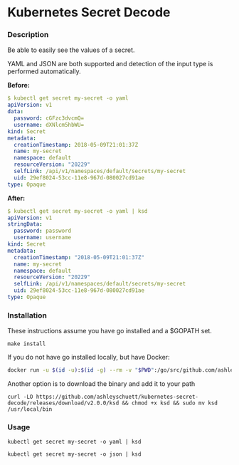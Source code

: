 # Kubernetes Secret Decode

### Description
Be able to easily see the values of a secret.

YAML and JSON are both supported and detection of the input type is performed automatically.

**Before:**
```yaml
$ kubectl get secret my-secret -o yaml
apiVersion: v1
data:
  password: cGFzc3dvcmQ=
  username: dXNlcm5hbWU=
kind: Secret
metadata:
  creationTimestamp: 2018-05-09T21:01:37Z
  name: my-secret
  namespace: default
  resourceVersion: "20229"
  selfLink: /api/v1/namespaces/default/secrets/my-secret
  uid: 29ef8024-53cc-11e8-967d-080027cd91ae
type: Opaque
```

**After:**
```yaml
$ kubectl get secret my-secret -o yaml | ksd
apiVersion: v1
stringData:
  password: password
  username: username
kind: Secret
metadata:
  creationTimestamp: "2018-05-09T21:01:37Z"
  name: my-secret
  namespace: default
  resourceVersion: "20229"
  selfLink: /api/v1/namespaces/default/secrets/my-secret
  uid: 29ef8024-53cc-11e8-967d-080027cd91ae
type: Opaque
```

### Installation

These instructions assume you have go installed and a $GOPATH set.

```
make install
```

If you do not have go installed locally, but have Docker:

```bash
docker run -u $(id -u):$(id -g) --rm -v "$PWD":/go/src/github.com/ashleyschuett/kubernetes-secret-decode -w /go/src/github.com/ashleyschuett/kubernetes-secret-decode billyteves/alpine-golang-glide:1.2.0 bash -c 'glide update && go build -v -o ksd'
```

Another option is to download the binary and add it to your path
```
curl -LO https://github.com/ashleyschuett/kubernetes-secret-decode/releases/download/v2.0.0/ksd && chmod +x ksd && sudo mv ksd /usr/local/bin
```

### Usage
`kubectl get secret my-secret -o yaml | ksd`

`kubectl get secret my-secret -o json | ksd`
